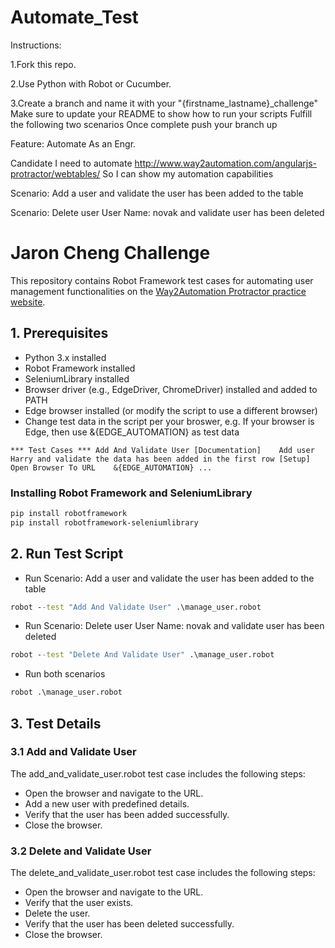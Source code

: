 # Automate_Test
Instructions:

1.Fork this repo.

2.Use Python with Robot or Cucumber.

3.Create a branch and name it with your "{firstname_lastname}_challenge" Make sure to update your README to show how to run your scripts Fulfill the following two scenarios Once complete push your branch up

Feature: Automate As an Engr. 

Candidate I need to automate http://www.way2automation.com/angularjs-protractor/webtables/ So I can show my automation capabilities

Scenario: Add a user and validate the user has been added to the table

Scenario: Delete user User Name: novak and validate user has been deleted


# Jaron Cheng Challenge

This repository contains Robot Framework test cases for automating user management functionalities on the [Way2Automation Protractor practice website](https://www.way2automation.com/angularjs-protractor/webtables/).

## 1. Prerequisites

- Python 3.x installed
- Robot Framework installed
- SeleniumLibrary installed
- Browser driver (e.g., EdgeDriver, ChromeDriver) installed and added to PATH
- Edge browser installed (or modify the script to use a different browser)
- Change test data in the script per your broswer, e.g. If your browser is Edge, then use &{EDGE_AUTOMATION} as test data

`
*** Test Cases ***
Add And Validate User
    [Documentation]    Add user Harry and validate the data has been added in the first row
    [Setup]    Open Browser To URL    &{EDGE_AUTOMATION}
...
`

### Installing Robot Framework and SeleniumLibrary

```bash
pip install robotframework
pip install robotframework-seleniumlibrary
```

## 2. Run Test Script

* Run Scenario: Add a user and validate the user has been added to the table

```cmd
robot --test "Add And Validate User" .\manage_user.robot
```

* Run Scenario: Delete user User Name: novak and validate user has been deleted

```cmd
robot --test "Delete And Validate User" .\manage_user.robot
```

* Run both scenarios

```cmd
robot .\manage_user.robot
```

## 3. Test Details

### 3.1 Add and Validate User
The add_and_validate_user.robot test case includes the following steps:
- Open the browser and navigate to the URL.
- Add a new user with predefined details.
- Verify that the user has been added successfully.
- Close the browser.

### 3.2 Delete and Validate User
The delete_and_validate_user.robot test case includes the following steps:
- Open the browser and navigate to the URL.
- Verify that the user exists.
- Delete the user.
- Verify that the user has been deleted successfully.
- Close the browser.


